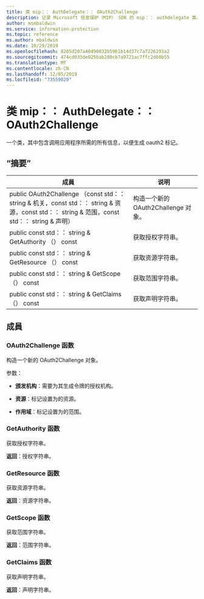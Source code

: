 ```yaml
---
title: 类 mip：： AuthDelegate：： OAuth2Challenge
description: 记录 Microsoft 信息保护（MIP） SDK 的 mip：： authdelegate 类。
author: msmbaldwin
ms.service: information-protection
ms.topic: reference
ms.author: mbaldwin
ms.date: 10/29/2019
ms.openlocfilehash: 8205d207a48d90832b5961b14d37c7a7226293a2
ms.sourcegitcommit: 474cd033de025bab280cb7a9721ac7ffc2d60b55
ms.translationtype: MT
ms.contentlocale: zh-CN
ms.lasthandoff: 12/05/2019
ms.locfileid: "73559020"
---
```

# <a name="class-mipauthdelegateoauth2challenge"></a>类 mip：： AuthDelegate：： OAuth2Challenge 
一个类，其中包含调用应用程序所需的所有信息，以便生成 oauth2 标记。
  
## <a name="summary"></a>“摘要”
 成員                        | 说明                                
--------------------------------|---------------------------------------------
public OAuth2Challenge （const std：： string & 机关，const std：： string & 资源，const std：： string & 范围，const std：： string & 声明）  |  构造一个新的 OAuth2Challenge 对象。
public const std：： string & GetAuthority （） const  |  获取授权字符串。
public const std：： string & GetResource （） const  |  获取资源字符串。
public const std：： string & GetScope （） const  |  获取范围字符串。
public const std：： string & GetClaims （） const  |  获取声明字符串。
  
## <a name="members"></a>成員
  
### <a name="oauth2challenge-function"></a>OAuth2Challenge 函数
构造一个新的 OAuth2Challenge 对象。

参数：  
* **颁发机构**：需要为其生成令牌的授权机构。 


* **资源**：标记设置为的资源。 


* **作用域**：标记设置为的范围。


  
### <a name="getauthority-function"></a>GetAuthority 函数
获取授权字符串。

  
**返回**：授权字符串。
  
### <a name="getresource-function"></a>GetResource 函数
获取资源字符串。

  
**返回**：资源字符串。
  
### <a name="getscope-function"></a>GetScope 函数
获取范围字符串。

  
**返回**：范围字符串。
  
### <a name="getclaims-function"></a>GetClaims 函数
获取声明字符串。

  
**返回**：声明字符串。
